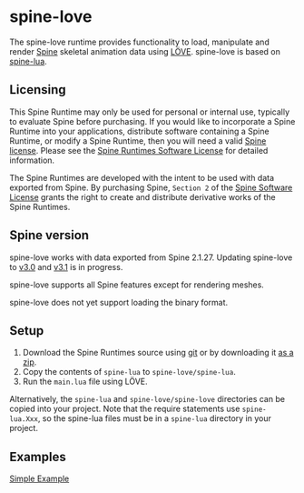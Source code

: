 # spine-love

The spine-love runtime provides functionality to load, manipulate and render [Spine](http://esotericsoftware.com) skeletal animation data using [LÖVE](https://love2d.org/). spine-love is based on [spine-lua](https://github.com/EsotericSoftware/spine-runtimes/tree/master/spine-lua).

## Licensing

This Spine Runtime may only be used for personal or internal use, typically to evaluate Spine before purchasing. If you would like to incorporate a Spine Runtime into your applications, distribute software containing a Spine Runtime, or modify a Spine Runtime, then you will need a valid [Spine license](https://esotericsoftware.com/spine-purchase). Please see the [Spine Runtimes Software License](https://github.com/EsotericSoftware/spine-runtimes/blob/master/LICENSE) for detailed information.

The Spine Runtimes are developed with the intent to be used with data exported from Spine. By purchasing Spine, `Section 2` of the [Spine Software License](https://esotericsoftware.com/files/license.txt) grants the right to create and distribute derivative works of the Spine Runtimes.

## Spine version

spine-love works with data exported from Spine 2.1.27. Updating spine-love to [v3.0](https://trello.com/c/tF8UykBM/72-update-runtimes-to-support-v3-0-skewing-scale) and [v3.1](https://trello.com/c/bERJAFEq/73-update-runtimes-to-support-v3-1-linked-meshes) is in progress.

spine-love supports all Spine features except for rendering meshes.

spine-love does not yet support loading the binary format.

## Setup

1. Download the Spine Runtimes source using [git](https://help.github.com/articles/set-up-git) or by downloading it [as a zip](https://github.com/EsotericSoftware/spine-runtimes/archive/master.zip).
1. Copy the contents of `spine-lua` to `spine-love/spine-lua`.
1. Run the `main.lua` file using LÖVE.

Alternatively, the `spine-lua` and `spine-love/spine-love` directories can be copied into your project. Note that the require statements use `spine-lua.Xxx`, so the spine-lua files must be in a `spine-lua` directory in your project.

## Examples

[Simple Example](https://github.com/EsotericSoftware/spine-runtimes/blob/master/spine-love/main.lua)
